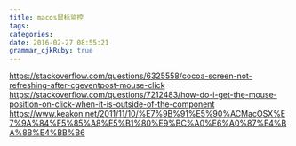 ```yaml
---
title: macos鼠标监控
tags:
categories: 
date: 2016-02-27 08:55:21
grammar_cjkRuby: true
---
```


https://stackoverflow.com/questions/6325558/cocoa-screen-not-refreshing-after-cgeventpost-mouse-click
https://stackoverflow.com/questions/7212483/how-do-i-get-the-mouse-position-on-click-when-it-is-outside-of-the-component
https://www.keakon.net/2011/11/10/%E7%9B%91%E5%90%ACMacOSX%E7%9A%84%E5%85%A8%E5%B1%80%E9%BC%A0%E6%A0%87%E4%BA%8B%E4%BB%B6